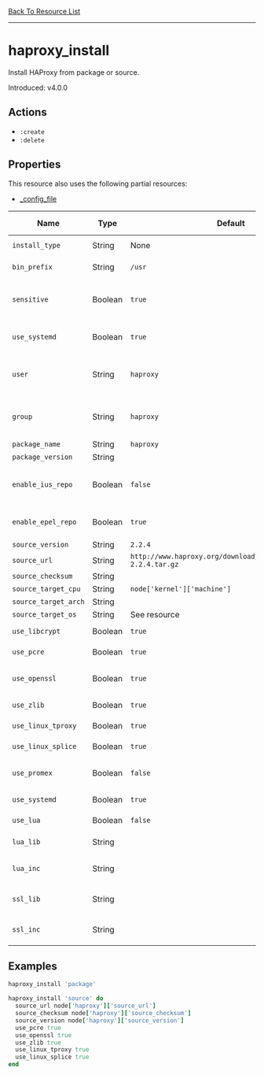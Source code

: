 [Back To Resource List](https://github.com/sous-chefs/haproxy#resources)

---

# haproxy_install

Install HAProxy from package or source.

Introduced: v4.0.0

## Actions

* `:create`
* `:delete`

## Properties

This resource also uses the following partial resources:

* [_config_file](https://github.com/sous-chefs/haproxy/tree/master/documentation/partial_config_file.md)

| Name                 | Type    | Default                                                          | Description                                                                    | Allowed Values      |
| -------------------- | ------- | ---------------------------------------------------------------- | ------------------------------------------------------------------------------ | ------------------- |
| `install_type`       | String  | None                                                             | Set the installation type                                                      | `package`, `source` |
| `bin_prefix`         | String  | `/usr`                                                           | Set the source compile prefix                                                  |
| `sensitive`          | Boolean | `true`                                                           | Ensure that sensitive resource data is not logged by the chef-client           |
| `use_systemd`        | Boolean | `true`                                                           | Evalues whether to use systemd based on the nodes init package                 |
| `user`               | String  | `haproxy`                                                        | Similar to "uid" but uses the UID of user name `<user name>` from /etc/passwd  |
| `group`              | String  | `haproxy`                                                        | Similar to "gid" but uses the GID of group name `<group name>` from /etc/group |
| `package_name`       | String  | `haproxy`                                                        |                                                                                |
| `package_version`    | String  |                                                                  |                                                                                |
| `enable_ius_repo`    | Boolean | `false`                                                          | Enables the IUS package repo for Centos to install versions >1.5               |
| `enable_epel_repo`   | Boolean | `true`                                                           | Enables the epel repo for RHEL based operating systems                         |
| `source_version`     | String  | `2.2.4`                                                          |                                                                                |
| `source_url`         | String  | `http://www.haproxy.org/download/2.2.4/src/haproxy-2.2.4.tar.gz` |                                                                                |
| `source_checksum`    | String  |                                                                  |                                                                                |
| `source_target_cpu`  | String  | `node['kernel']['machine']`                                      |                                                                                |
| `source_target_arch` | String  |                                                                  |                                                                                |
| `source_target_os`   | String  | See resource                                                     |                                                                                |
| `use_libcrypt`       | Boolean | `true`                                                           |                                                                                | `true`, `false`     |
| `use_pcre`           | Boolean | `true`                                                           |                                                                                | `true`, `false`     |
| `use_openssl`        | Boolean | `true`                                                           | Include openssl support (https://openssl.org)                                  | `true`, `false`     |
| `use_zlib`           | Boolean | `true`                                                           | Include ZLIB support                                                           | `true`, `false`     |
| `use_linux_tproxy`   | Boolean | `true`                                                           |                                                                                | `true`, `false`     |
| `use_linux_splice`   | Boolean | `true`                                                           |                                                                                | `true`, `false`     |
| `use_promex`         | Boolean | `false`                                                          | Enable the included Prometheus exporter (HAProxy v2.4+)                        | `true`, `false`     |
| `use_systemd`        | Boolean | `true`                                                           |                                                                                | `true`, `false`     |
| `use_lua`            | Boolean | `false`                                                          | Include Lua support                                                            | `true`, `false`     |
| `lua_lib`            | String  |                                                                  | Path for lua library files ex: `/opt/lib-5.3.5/lib`                            |
| `lua_inc`            | String  |                                                                  | Path for lua library files ex: `/opt/lib-5.3.5/include`                        |
| `ssl_lib`            | String  |                                                                  | Path for openssl library files ex: `/usr/local/openssl/lib`                    |
| `ssl_inc`            | String  |                                                                  | Path for openssl includes files ex: `/usr/local/openssl/inc`                   |

## Examples

```ruby
haproxy_install 'package'
```

```ruby
haproxy_install 'source' do
  source_url node['haproxy']['source_url']
  source_checksum node['haproxy']['source_checksum']
  source_version node['haproxy']['source_version']
  use_pcre true
  use_openssl true
  use_zlib true
  use_linux_tproxy true
  use_linux_splice true
end
```
